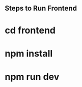 ## Steps to Run Frontend

# cd frontend                                                                                                       
# npm install
# npm run dev